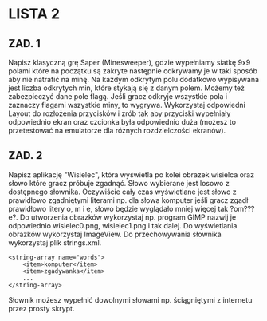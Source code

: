 # LISTA 2
## ZAD. 1
Napisz klasyczną grę Saper (Minesweeper), gdzie wypełniamy siatkę 9x9 polami które na początku są zakryte następnie odkrywamy je w taki sposób aby nie natrafić na minę. Na każdym odkrytym polu dodatkowo wypisywana jest liczba odkrytych min, które stykają się z danym polem. Możemy też zabezpieczyć dane pole flagą. Jeśli gracz odkryje wszystkie pola i zaznaczy flagami wszystkie miny, to wygrywa. Wykorzystaj odpowiedni Layout do rozłożenia przycisków i zrób tak aby przyciski wypełniały odpowiednio ekran oraz czcionka była odpowiednio duża (możesz to przetestować na emulatorze dla różnych rozdzielczości ekranów).
## ZAD. 2
Napisz aplikację "Wisielec", która wyświetla po kolei obrazek wisielca oraz słowo które gracz próbuje zgadnąć. Słowo wybierane jest losowo z dostępnego słownika. Oczywiście cały czas wyświetlane jest słowo z prawidłowo zgadniętymi literami np. dla słowa komputer jeśli gracz zgadł prawidłowo litery o, m i e, słowo będzie wyglądało mniej więcej tak ?om???e?. Do utworzenia obrazków wykorzystaj np. program GIMP nazwij je odpowiednio wisielec0.png, wisielec1.png i tak dalej. Do wyświetlania obrazków wykorzystaj ImageView. Do przechowywania słownika wykorzystaj plik strings.xml.
```
<string-array name="words">
    <item>komputer</item>
    <item>zgadywanka</item>
    ...
</string-array>
```
Słownik możesz wypełnić dowolnymi słowami np. ściągniętymi z internetu przez prosty skrypt.
